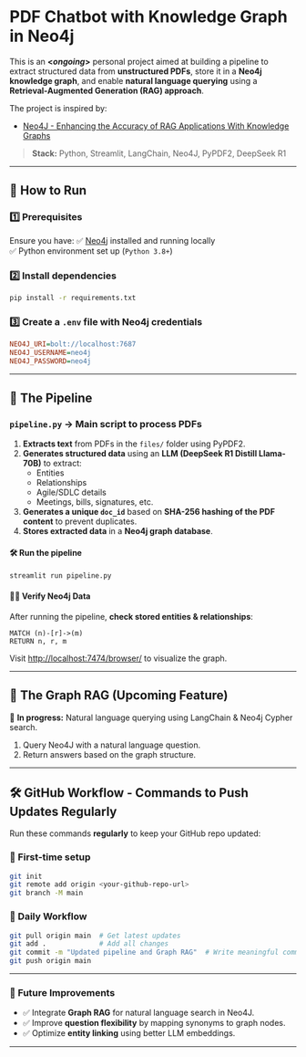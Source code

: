 # PDF Chatbot with Knowledge Graph in Neo4j

This is an **<*ongoing*>** personal project aimed at building a pipeline to extract structured data from **unstructured PDFs**, store it in a **Neo4j knowledge graph**, and enable **natural language querying** using a **Retrieval-Augmented Generation (RAG) approach**.

The project is inspired by:
- [Neo4J - Enhancing the Accuracy of RAG Applications With Knowledge Graphs](https://neo4j.com/developer-blog/enhance-rag-knowledge-graph/?mkt_tok=NzEwLVJSQy0zMzUAAAGTBn-WDr1KcupEPExYL6rh_DaP3R0h5gWQFxWGRm6dXiew5-oAnYBbvXvedknjyhyojNebyUa0ywWZwIkZQRtiJ-9x6k22vY3ru2Ztp7PjlgN5Bbs)

> **Stack:** Python, Streamlit, LangChain, Neo4J, PyPDF2, DeepSeek R1

---

## 🚀 How to Run

### **1️⃣ Prerequisites**
Ensure you have:
✅ [Neo4j](https://neo4j.com/download/) installed and running locally  
✅ Python environment set up (`Python 3.8+`)

### **2️⃣ Install dependencies**
```bash
pip install -r requirements.txt
```

### **3️⃣ Create a `.env` file with Neo4j credentials**
```ini
NEO4J_URI=bolt://localhost:7687
NEO4J_USERNAME=neo4j
NEO4J_PASSWORD=neo4j
```

---

## 📌 The Pipeline

### `pipeline.py` -> Main script to process PDFs
1. **Extracts text** from PDFs in the `files/` folder using PyPDF2.
2. **Generates structured data** using an **LLM (DeepSeek R1 Distill Llama-70B)** to extract:
   - Entities
   - Relationships
   - Agile/SDLC details
   - Meetings, bills, signatures, etc.
3. **Generates a unique `doc_id`** based on **SHA-256 hashing of the PDF content** to prevent duplicates.
4. **Stores extracted data** in a **Neo4j graph database**.

#### **🛠 Run the pipeline**
```bash
streamlit run pipeline.py
```

#### **🕵️‍♂️ Verify Neo4j Data**
After running the pipeline, **check stored entities & relationships**:
```cypher
MATCH (n)-[r]->(m)
RETURN n, r, m
```
Visit [http://localhost:7474/browser/](http://localhost:7474/browser/) to visualize the graph.

---

## 📖 The Graph RAG (Upcoming Feature)
🚧 **In progress:** Natural language querying using LangChain & Neo4j Cypher search.

1. Query Neo4J with a natural language question.
2. Return answers based on the graph structure.

---

## 🛠 GitHub Workflow - Commands to Push Updates Regularly
Run these commands **regularly** to keep your GitHub repo updated:

### **📌 First-time setup**
```bash
git init
git remote add origin <your-github-repo-url>
git branch -M main
```

### **📌 Daily Workflow**
```bash
git pull origin main  # Get latest updates
git add .             # Add all changes
git commit -m "Updated pipeline and Graph RAG"  # Write meaningful commit messages
git push origin main
```

---

### 🌟 Future Improvements
- ✅ Integrate **Graph RAG** for natural language search in Neo4J.
- ✅ Improve **question flexibility** by mapping synonyms to graph nodes.
- ✅ Optimize **entity linking** using better LLM embeddings.

---